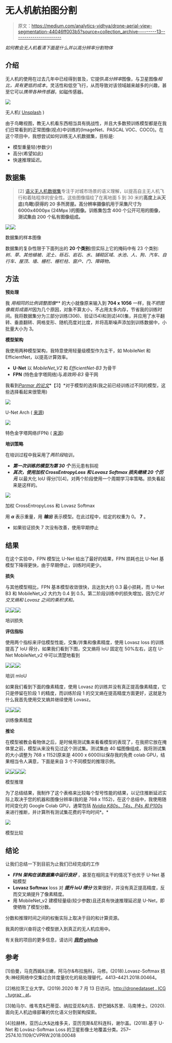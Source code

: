 # 无人机航拍图分割

> 原文：<https://medium.com/analytics-vidhya/drone-aerial-view-segmentation-44046ff003b5?source=collection_archive---------13----------------------->

*如何教会无人机看清下面是什么并以高分辨率分割物体*

## 介绍

无人机的使用在过去几年中已经得到普及，它提供*高分辨率*图像，与卫星图像*相比，具有更低的成本*，灵活性和低空飞行，从而导致对该领域越来越多的兴趣，甚至它可以*携带各种传感器*，如磁传感器。

![](img/2abde7949194f01f653d36c2f2197200.png)

无人机( [Unsplash](https://unsplash.com/photos/ZlkRrzJl20Q) )

由于鸟瞰视图，教无人机看东西相当具有挑战性，并且大多数预训练模型都是在我们日常看到的正常图像(视点)中训练的(ImageNet、PASCAL VOC、COCO)。在这个项目中，我想尝试如何训练无人机数据集，目标是:

*   模型重量轻(参数少)
*   高分(希望如此)
*   快速推理延迟。

## 数据集

> [2] [语义无人机数据集](https://www.kaggle.com/bulentsiyah/semantic-drone-dataset)专注于对城市场景的语义理解，以提高自主无人机飞行和着陆程序的安全性。这些图像描绘了在离地面 5 到 30 米的**高度上从天底(鸟瞰)获得的 20 多所房屋。高分辨率摄像机用于采集尺寸为 **6000x4000px (24Mpx** )的图像。训练集包含 **400 个公开可用的图像**，测试集由 200 个私有图像组成。**

![](img/e8191e90402cf239c0ee7ddb5d26d2dd.png)![](img/30d70a7718e71e87b73789cb25c9ceeb.png)

数据集的样本图像

数据集的复杂性限于下面列出的 **20 个类别**(但实际上它的掩码中有 23 个类别:*树、草、其他植被、泥土、砾石、岩石、水、铺砌区域、水池、人、狗、汽车、自行车、屋顶、墙、栅栏、栅栏柱、窗户、门、障碍物。*

## 方法

**预处理**

我 ***用*相同的比例*调整图像*** 的大小就像原来输入到 **704 x 1056** 一样，我*不把图像裁剪成面片*因为几个原因，对象不算太小，不占用太多内存，节省我的训练时间。我将数据集分为三部分训练(306)、验证(54)和测试(40)集，并应用了水平翻转、垂直翻转、网格变形、随机亮度对比度，并将高斯噪声添加到训练数据中，小批量大小为 3。

**模型架构**

我使用两种模型架构，我特意使用轻量级模型作为主干，如 MobileNet 和 EfficientNet，以提高计算效率。

*   **U-Net** 以 *MobileNet_V2* 和 *EfficientNet-B3* 为骨干
*   **FPN** (特色金字塔网络)与*高效网-B3* 骨干网

我看到[*Parmar 的论文*](https://arxiv.org/abs/2007.02839)*【3】*对于模型的选择(我之前已经训练过不同的模型，这些选择看起来很管用)

![](img/5f4149727f622753a1ae4194b4e97b60.png)

U-Net Arch ( [来源](https://arxiv.org/abs/1505.04597))

![](img/ca49a1d73e071960850945e5fbaf981b.png)

特色金字塔网络(FPN) ( [来源](https://towardsdatascience.com/review-fpn-feature-pyramid-network-object-detection-262fc7482610))

**培训策略**

在培训过程中我采用了*两阶段*培训，

*   ***第一次训练的模型为第 30 个*** 历元患有斜视
*   ***其次，使用加权 CrossEntropyLoss 和 Lovasz Softmax 损失继续 20 个历元*** 以最大化 IoU 得分[1][4]，对两个阶段使用一个周期学习率策略。损失看起来是这样的。

![](img/cced2588b9f83bd0280c8fc2c4fb88ed.png)

加权 CrossEntropyLoss 和 Lovasz Softmax

用 ***α*** 表示重量，用 ***输出*** 表示模型。在此过程中，给定的权重为 0。 **7** 。

*   如果验证损失 7 次没有改善，使用早期停止

## 结果

在这个实验中，FPN 模型比 U-Net 给出了最好的结果，FPN 损耗也比 U-Net 基模型下降得更快，由于早期停止，训练时间更少。

**损失**

与其他模型相比，FPN 基本模型收敛很快，且达到大约 0.3 最小损耗，而 U-Net B3 和 MobileNet_v2 大约为 0.4 到 0.5。第二阶段训练中的损失增加，因为它*对交叉熵和 Lovasz 之间的乘积求和。*

![](img/4a25dfda8ff5e8499e07cb308ae1b472.png)![](img/ea9964ba0c4c8f701b16b11b709f30d4.png)![](img/ac8b1e4f2e3613412a442153f15faf94.png)

培训损失

**评估指标**

使用两个指标来评估模型性能，交集/并集和像素精度，使用 Lovasz loss 的训练提高了 IoU 得分，如果我们看到下图，交叉熵将 IoU 固定在 50%左右，这在 U-Net MobileNet_v2 中可以清楚地看到

![](img/66ceeb090da17a457dd66f0735f3884f.png)![](img/b24f5db84b9d918ee9a8ed34d49ba4d7.png)![](img/43c6add702797d92b25dd1a9833a9d2b.png)

培训 mIoU

如果我们看到下面的像素精度，使用 Lovasz 的训练并没有真正提高像素精度，它只是停留在阶段 1 的精度，而训练阶段 1 的交叉熵在提高精度方面更好，这就是为什么我首先使用交叉熵并继续使用 Lovasz。

![](img/2fad754f06ec4ad7254e3151ffc7a67c.png)![](img/1a5ccff0bc0368f506702a425d1884db.png)![](img/51443fb591ad3a591473126380764396.png)

训练像素精度

**推论**

在模型被教会看物体之后，是时候用测试集来看看模型的表现了，在我把它放在掩体里之前，模型从来没有见过这个测试集。测试集由 40 幅图像组成，我将测试集的大小调整为 768 x 1152(原来是 4000 x 6000)以保存我的免费 colab GPU，结果相当令人满意，下面是来自 3 个不同模型的推理示例。

![](img/b31d0979511864ea3267b413cce54150.png)![](img/84ffe78a12a1aab1483417758480c64c.png)![](img/f08a85fe0f7a51d4bdf291762c4a827f.png)![](img/7c2c1dd4b4259e3d5860173430b1803d.png)

模型推理

为了总结结果，我制作了这个表格来比较每个型号性能的结果，以记住推断延迟实际上取决于您的机器和图像分辨率(我的是 768 x 1152)，在这个总结中，我使用随时间变化的 Google Colab GPU，通常包括 [*Nvidia K80s、T4s、P4s 和 P100s*](https://research.google.com/colaboratory/faq.html#resource-limits) 来进行推断，并计算所有测试集花费的平均时间*。*

![](img/12a4863e1b4ca6cb60c9fdafcc869235.png)

模型比较

## 结论

让我们总结一下到目前为止我们已经完成的工作

*   ***FPN 架构在该数据集中运行良好*** ，甚至在相同主干的情况下也优于 U-Net 基础模型
*   **Lovasz Softmax** loss 对 ***提升 IoU 得分*** 效果很好，并没有真正提高精度，反而交叉熵提升了像素精度。
*   用 MobileNet_v2 建模轻量级(较少参数)且还具有快速推理延迟是 U-Net，即使牺牲了模型分数。

分数和推理时间之间的权衡实际上取决于目的和计算资源。

我真的很兴奋将这个模型嵌入到真正的无人机应用中。

有关我的项目的更多信息，请访问 [***我的 github***](https://github.com/said-rasidin)

## 参考

[1]伯曼，马克西姆&兰嫩，阿马尔&布拉施科，马修。(2018).Lovasz-Softmax 损失:神经网络中交集过合并度量优化的易处理替代。4413–4421.2018.00464。

[2]格拉茨工业大学。(2019).2020 年 7 月 13 日访问。[http://dronedataset . ICG . tugraz . at](http://dronedataset.icg.tugraz.at/)。

[3]帕马尔、维韦克&巴蒂亚、纳拉亚尼&内吉、舒巴姆&苏里、马南博士。(2020).面向无人机边缘部署的优化语义分割架构探索。

[4]拉赫林，亚历山大&达维多夫，亚历克斯&尼科连科，谢尔盖。(2018).基于 U-Net 和 Lovász-Softmax Loss 的卫星影像土地覆盖分类。257–2574.10.1109/CVPRW.2018.00048